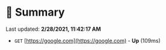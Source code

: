 # 📖 Summary
Last updated: **2/28/2021, 11:42:17 AM**

- `GET` [https://google.com](https://google.com) - **Up** (109ms)
